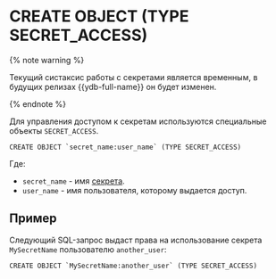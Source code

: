 # CREATE OBJECT (TYPE SECRET_ACCESS)

{% note warning %}

Текущий систаксис работы с секретами является временным, в будущих релизах {{ydb-full-name}} он будет изменен.

{% endnote %}


Для управления доступом к секретам используются специальные объекты `SECRET_ACCESS`.

```yql
CREATE OBJECT `secret_name:user_name` (TYPE SECRET_ACCESS)
```

Где:

* `secret_name` - имя [секрета](../../../concepts/datamodel/secrets.md).
* `user_name` - имя пользователя, которому выдается доступ.

## Пример

Следующий SQL-запрос выдаст права на использование секрета `MySecretName` пользователю `another_user`:

```yql
CREATE OBJECT `MySecretName:another_user` (TYPE SECRET_ACCESS)
```
